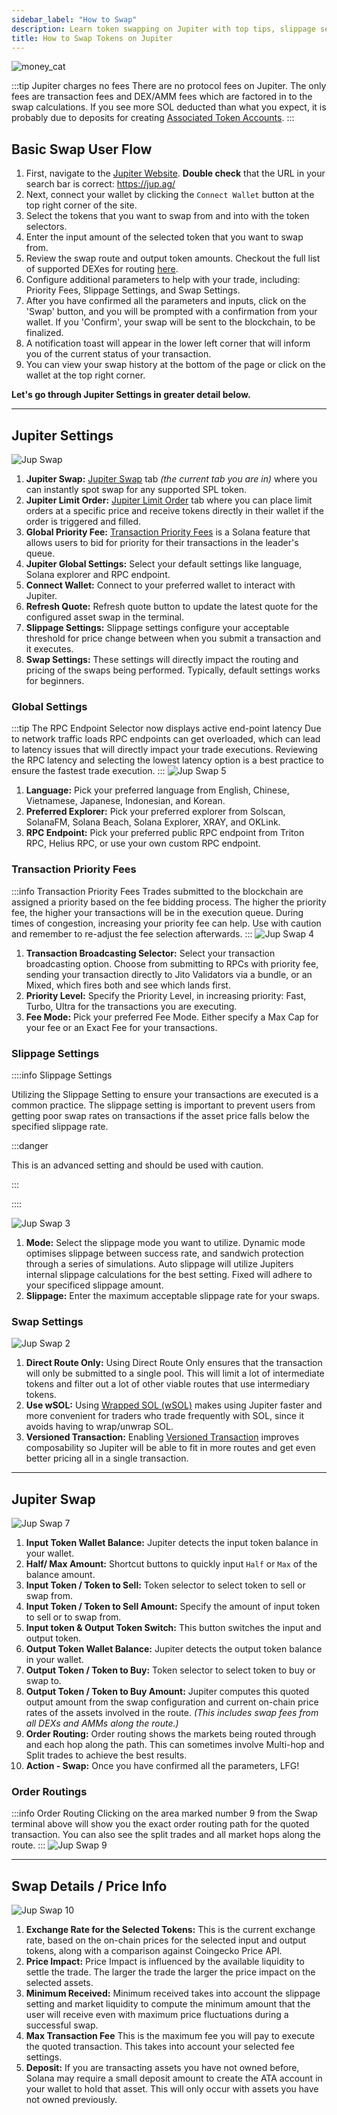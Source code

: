 ```yaml
---
sidebar_label: "How to Swap"
description: Learn token swapping on Jupiter with top tips, slippage settings, and easy dApp navigation.
title: How to Swap Tokens on Jupiter
---
```


<head>
    <title>How to Swap Tokens on Jupiter: Step By Step</title>
    <meta name="twitter:card" content="summary" />
</head>

![money_cat](../img/money_cat.png)

:::tip Jupiter charges no fees
There are no protocol fees on Jupiter. The only fees are transaction fees and DEX/AMM fees which are factored in to the swap calculations. If you see more SOL deducted than what you expect, it is probably due to deposits for creating [Associated Token Accounts](https://https://spl.solana.com/associated-token-account).
:::

## Basic Swap User Flow

1. First, navigate to the [Jupiter Website](https://jup.ag/). **Double check** that the URL in your search bar is correct: https://jup.ag/
2. Next, connect your wallet by clicking the `Connect Wallet` button at the top right corner of the site.
3. Select the tokens that you want to swap from and into with the token selectors.
4. Enter the input amount of the selected token that you want to swap from.
5. Review the swap route and output token amounts. Checkout the full list of supported DEXes for routing [here](https://station.jup.ag/partners?category=DEXes).
6. Configure additional parameters to help with your trade, including: Priority Fees, Slippage Settings, and Swap Settings.
7. After you have confirmed all the parameters and inputs, click on the 'Swap' button, and you will be prompted with a confirmation from your wallet. If you 'Confirm', your swap will be sent to the blockchain, to be finalized.
8. A notification toast will appear in the lower left corner that will inform you of the current status of your transaction.
9. You can view your swap history at the bottom of the page or click on the wallet at the top right corner.

**Let's go through Jupiter Settings in greater detail below.**

---

## Jupiter Settings

![Jup Swap](../img/jup-swap/jup-swap-1.png "Main jupiter swap screen showing basic user settings and configuration options.")

1. **Jupiter Swap:** [Jupiter Swap](https://jup.ag/) tab _(the current tab you are in)_ where you can instantly spot swap for any supported SPL token.
2. **Jupiter Limit Order:** [Jupiter Limit Order](https://jup.ag/limit) tab where you can place limit orders at a specific price and receive tokens directly in their wallet if the order is triggered and filled.
3. **Global Priority Fee:** [Transaction Priority Fees](https://docs.solana.com/proposals/fee_transaction_priority) is a Solana feature that allows users to bid for priority for their transactions in the leader's queue.
4. **Jupiter Global Settings:** Select your default settings like language, Solana explorer and RPC endpoint.
5. **Connect Wallet:** Connect to your preferred wallet to interact with Jupiter.
6. **Refresh Quote:** Refresh quote button to update the latest quote for the configured asset swap in the terminal.
7. **Slippage Settings:** Slippage settings configure your acceptable threshold for price change between when you submit a transaction and it executes.
8. **Swap Settings:** These settings will directly impact the routing and pricing of the swaps being performed. Typically, default settings works for beginners.

### Global Settings

:::tip The RPC Endpoint Selector now displays active end-point latency
Due to network traffic loads RPC endpoints can get overloaded, which can lead to latency issues that will directly impact your trade executions. Reviewing the RPC latency and selecting the lowest latency option is a best practice to ensure the fastest trade execution.
:::
![Jup Swap 5](../img/jup-swap/jup-swap-2.png "Global settings for Jupiter Swap, including language, preferred explorer and RPC endpoint.")

1.  **Language:** Pick your preferred language from English, Chinese, Vietnamese, Japanese, Indonesian, and Korean.
2.  **Preferred Explorer:** Pick your preferred explorer from Solscan, SolanaFM, Solana Beach, Solana Explorer, XRAY, and OKLink.
3.  **RPC Endpoint:** Pick your preferred public RPC endpoint from Triton RPC, Helius RPC, or use your own custom RPC endpoint.

### Transaction Priority Fees

:::info Transaction Priority Fees
Trades submitted to the blockchain are assigned a priority based on the fee bidding process. The higher the priority fee, the higher your transactions will be in the execution queue. During times of congestion, increasing your priority fee can help. Use with caution and remember to re-adjust the fee selection afterwards.
:::
![Jup Swap 4](../img/jup-swap/jup-swap-3.png "Priority fee settings, including Jito tips, fee mode, and priority levels.")

1.  **Transaction Broadcasting Selector:** Select your transaction broadcasting option. Choose from submitting to RPCs with priority fee, sending your transaction directly to Jito Validators via a bundle, or an Mixed, which fires both and see which lands first.
2.  **Priority Level:** Specify the Priority Level, in increasing priority: Fast, Turbo, Ultra for the transactions you are executing.
3.  **Fee Mode:** Pick your preferred Fee Mode. Either specify a Max Cap for your fee or an Exact Fee for your transactions.

### Slippage Settings

::::info Slippage Settings

Utilizing the Slippage Setting to ensure your transactions are executed is a common practice. The slippage setting is important to prevent users from getting poor swap rates on transactions if the asset price falls below the specified slippage rate.

:::danger

This is an advanced setting and should be used with caution.

:::

::::

![Jup Swap 3](../img/jup-swap/jup-swap-4.png "Slippage settings allow you to change mode: Dynamic, Auto, Fixed and set the percentage.")

1.  **Mode:** Select the slippage mode you want to utilize. Dynamic mode optimises slippage between success rate, and sandwich protection through a series of simulations. Auto slippage will utilize Jupiters internal slippage calculations for the best setting. Fixed will adhere to your specificed slippage amount.
2.  **Slippage:** Enter the maximum acceptable slippage rate for your swaps.

### Swap Settings

![Jup Swap 2](../img/jup-swap/jup-swap-5.png "General swap settings for wSOL, versioned transactions, and utilizing direct routes.")

1.  **Direct Route Only:** Using Direct Route Only ensures that the transaction will only be submitted to a single pool. This will limit a lot of intermediate tokens and filter out a lot of other viable routes that use intermediary tokens.
2.  **Use wSOL:** Using [Wrapped SOL (wSOL)](../general/wrapped-sol) makes using Jupiter faster and more convenient for traders who trade frequently with SOL, since it avoids having to wrap/unwrap SOL.
3.  **Versioned Transaction:** Enabling [Versioned Transaction](/docs/additional-topics/composing-with-versioned-transaction) improves composability so Jupiter will be able to fit in more routes and get even better pricing all in a single transaction.

---

## Jupiter Swap

![Jup Swap 7](../img/jup-swap/jup-swap-6.png "The main jupiter swap user interface, showing a variety of features described below.")

1. **Input Token Wallet Balance:** Jupiter detects the input token balance in your wallet.
2. **Half/ Max Amount:** Shortcut buttons to quickly input `Half` or `Max` of the balance amount.
3. **Input Token / Token to Sell:** Token selector to select token to sell or swap from.
4. **Input Token / Token to Sell Amount:** Specify the amount of input token to sell or to swap from.
5. **Input token & Output Token Switch:** This button switches the input and output token.
6. **Output Token Wallet Balance:** Jupiter detects the output token balance in your wallet.
7. **Output Token / Token to Buy:** Token selector to select token to buy or swap to.
8. **Output Token / Token to Buy Amount:** Jupiter computes this quoted output amount from the swap configuration and current on-chain price rates of the assets involved in the route. _(This includes swap fees from all DEXs and AMMs along the route.)_
9. **Order Routing:** Order routing shows the markets being routed through and each hop along the path. This can sometimes involve Multi-hop and Split trades to achieve the best results.
10. **Action - Swap:** Once you have confirmed all the parameters, LFG!

### Order Routings

:::info Order Routing
Clicking on the area marked number 9 from the Swap terminal above will show you the exact order routing path for the quoted transaction. You can also see the split trades and all market hops along the route.
:::
![Jup Swap 9](../img/jup-swap/jup-swap-7.png "The order routing map shows how your tokens swapped through multiple liquidity pools.")

---

## Swap Details / Price Info

![Jup Swap 10](../img/jup-swap/jup-swap-8.png 'The collapsable "Price Info" menu shows granular details for price impact, transaction fee, and deposit amount.')

1. **Exchange Rate for the Selected Tokens:** This is the current exchange rate, based on the on-chain prices for the selected input and output tokens, along with a comparison against Coingecko Price API.
2. **Price Impact:** Price Impact is influenced by the available liquidity to settle the trade. The larger the trade the larger the price impact on the selected assets.
3. **Minimum Received:** Minimum received takes into account the slippage setting and market liquidity to compute the minimum amount that the user will receive even with maximum price fluctuations during a successful swap.
4. **Max Transaction Fee** This is the maximum fee you will pay to execute the quoted transaction. This takes into account your selected fee settings.
5. **Deposit:** If you are transacting assets you have not owned before, Solana may require a small deposit amount to create the ATA account in your wallet to hold that asset. This will only occur with assets you have not owned previously.
